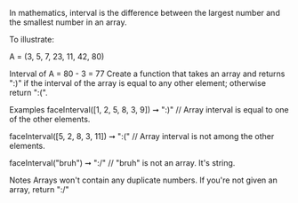 In mathematics, interval is the difference between the largest number and the smallest number in an array.

To illustrate:

A = (3, 5, 7, 23, 11, 42, 80)

Interval of A = 80 - 3 = 77
Create a function that takes an array and returns ":)" if the interval of the array is equal to any other element; otherwise return ":(".

Examples
faceInterval([1, 2, 5, 8, 3, 9]) ➞ ":)"
// Array interval is equal to one of the other elements.

faceInterval([5, 2, 8, 3, 11]) ➞ ":("
// Array interval is not among the other elements.

faceInterval("bruh") ➞ ":/"
// "bruh" is not an array. It's string.

Notes
Arrays won't contain any duplicate numbers.
If you're not given an array, return ":/"